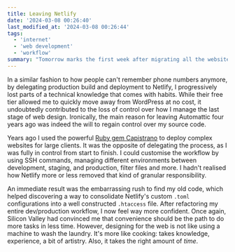 ```yaml
---
title: Leaving Netlify
date: '2024-03-08 00:26:40'
last_modified_at: '2024-03-08 00:26:44'
tags:
  - 'internet'
  - 'web development'
  - 'workflow'
summary: "Tomorrow marks the first week after migrating all the websites I share with my wife <a href='https://silviamaggidesign.com'>Silvia</a>, from Netlify to <a href='https://www.mythic-beasts.com'>Mythic Beasts</a>. Very happy about the quick transition, and grateful to <a href='https://www.thisdaysportion.com'>Leon Paternoster</a> for the brilliant suggestion. Here's something I've noticed since."
---
```

In a similar fashion to how people can't remember phone numbers anymore, by delegating production build and deployment to Netlify, I progressively lost parts of a technical knowledge that comes with habits. While their free tier allowed me to quickly move away from WordPress at no cost, it undoubtedly contributed to the loss of control over how I manage the last stage of web design. Ironically, the main reason for leaving Automattic four years ago was indeed the will to regain control over my source code.

Years ago I used the powerful [Ruby gem Capistrano](https://capistranorb.com/) to deploy complex websites for large clients. It was the opposite of delegating the process, as I was fully in control from start to finish. I could customise the workflow by using SSH commands, managing different environments between development, staging, and production, filter files and more. I hadn't realised how Netlify more or less removed that kind of granular responsibility.

An immediate result was the embarrassing rush to find my old code, which helped discovering a way to consolidate Netlify's custom `.toml` configurations into a well constructed `.htaccess` file. After refactoring my entire dev/production workflow, I now feel way more confident. Once again, Silicon Valley had convinced me that convenience should be the path to do more tasks in less time. However, designing for the web is not like using a machine to wash the laundry. It's more like cooking: takes knowledge, experience, a bit of artistry. Also, it takes the right amount of *time*.